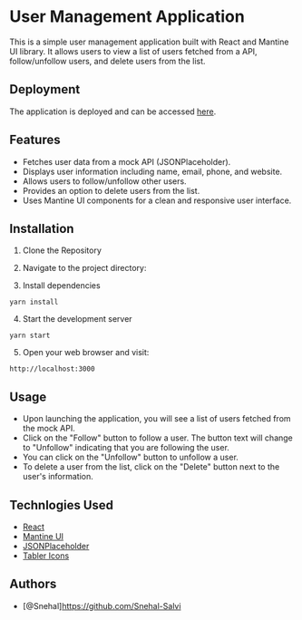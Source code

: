 
# User Management Application

This is a simple user management application built with React and Mantine UI library. It allows users to view a list of users fetched from a API, follow/unfollow users, and delete users from the list.

## Deployment

The application is deployed and can be accessed [here]().



## Features

- Fetches user data from a mock API (JSONPlaceholder).
- Displays user information including name, email, phone, and website.
- Allows users to follow/unfollow other users.
- Provides an option to delete users from the list.
- Uses Mantine UI components for a clean and responsive user interface.

## Installation

 1. Clone the Repository

 2. Navigate to the project directory:

 3. Install dependencies
```
yarn install
```
4. Start the development server
```
yarn start
```
5. Open your web browser and visit:
```
http://localhost:3000 
```

## Usage

- Upon launching the application, you will see a list of users fetched from the mock API.
- Click on the "Follow" button to follow a user. The button text will change to "Unfollow" indicating that you are following the user.
- You can click on the "Unfollow" button to unfollow a user.
- To delete a user from the list, click on the "Delete" button next to the user's information.

## Technlogies Used

- [React](https://reactjs.org/)
- [Mantine UI](https://mantine.dev/)
- [JSONPlaceholder](https://jsonplaceholder.typicode.com/)
- [Tabler Icons](https://tablericons.com/)


## Authors

- [@Snehal]https://github.com/Snehal-Salvi